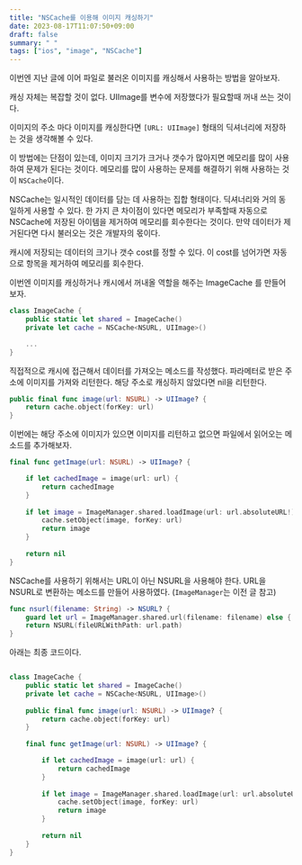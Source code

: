 ```yaml
---
title: "NSCache를 이용해 이미지 캐싱하기"
date: 2023-08-17T11:07:50+09:00
draft: false
summary: " "
tags: ["ios", "image", "NSCache"]
---
```


이번엔 지난 글에 이어 파일로 불러온 이미지를 캐싱해서 사용하는 방법을 알아보자.

캐싱 자체는 복잡할 것이 없다. UIImage를 변수에 저장했다가 필요할때 꺼내 쓰는 것이다. 

이미지의 주소 마다 이미지를 캐싱한다면 `[URL: UIImage]` 형태의 딕셔너리에 저장하는 것을 생각해볼 수 있다.


이 방법에는 단점이 있는데, 이미지 크기가 크거나 갯수가 많아지면 메모리를 많이 사용하여 문제가 된다는 것이다. 메모리를 많이 사용하는 문제를 해결하기 위해 사용하는 것이 `NSCache`이다.


NSCache는 일시적인 데이터를 담는 데 사용하는 집합 형태이다. 딕셔너리와 거의 동일하게 사용할 수 있다. 한 가지 큰 차이점이 있다면 메모리가 부족할때 자동으로 NSCache에 저장된 아이템을 제거하여 메모리를 회수한다는 것이다. 만약 데이터가 제거된다면 다시 불러오는 것은 개발자의 몫이다.

캐시에 저장되는 데이터의 크기나 갯수 cost를 정할 수 있다. 이 cost를 넘어가면 자동으로 항목을 제거하여 메모리를 회수한다.


이번엔 이미지를 캐싱하거나 캐시에서 꺼내올 역할을 해주는 ImageCache 를 만들어보자.

```swift
class ImageCache {
    public static let shared = ImageCache()
    private let cache = NSCache<NSURL, UIImage>()

    ...
}
```

직접적으로 캐시에 접근해서 데이터를 가져오는 메소드를 작성했다. 파라메터로 받은 주소에 이미지를 가져와 리턴한다. 해당 주소로 캐싱하지 않았다면 nil을 리턴한다.

```swift
public final func image(url: NSURL) -> UIImage? {
    return cache.object(forKey: url)
}
```

이번에는 해당 주소에 이미지가 있으면 이미지를 리턴하고 없으면 파일에서 읽어오는 메소드를 추가해보자. 

```swift
final func getImage(url: NSURL) -> UIImage? {

    if let cachedImage = image(url: url) {
        return cachedImage
    }
    
    if let image = ImageManager.shared.loadImage(url: url.absoluteURL!) {
        cache.setObject(image, forKey: url)
        return image
    }
    
    return nil
}
```

NSCache를 사용하기 위해서는 URL이 아닌 NSURL을 사용해야 한다. URL을 NSURL로 변환하는 메소드를 만들어 사용하였다. (`ImageManager`는 이전 글 참고)

```swift
func nsurl(filename: String) -> NSURL? {
    guard let url = ImageManager.shared.url(filename: filename) else { return nil }
    return NSURL(fileURLWithPath: url.path)
}
```

아래는 최종 코드이다.

```swift

class ImageCache {
    public static let shared = ImageCache()
    private let cache = NSCache<NSURL, UIImage>()
    
    public final func image(url: NSURL) -> UIImage? {
        return cache.object(forKey: url)
    }
    
    final func getImage(url: NSURL) -> UIImage? {

        if let cachedImage = image(url: url) {
            return cachedImage
        }
        
        if let image = ImageManager.shared.loadImage(url: url.absoluteURL!) {
            cache.setObject(image, forKey: url)
            return image
        }
        
        return nil
    }
}
```